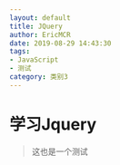 ```yaml
---
layout: default
title: JQuery
author: EricMCR
date: 2019-08-29 14:43:30
tags:
- JavaScript
- 测试
category: 类别3
---
```

# 学习Jquery

> 这也是一个测试